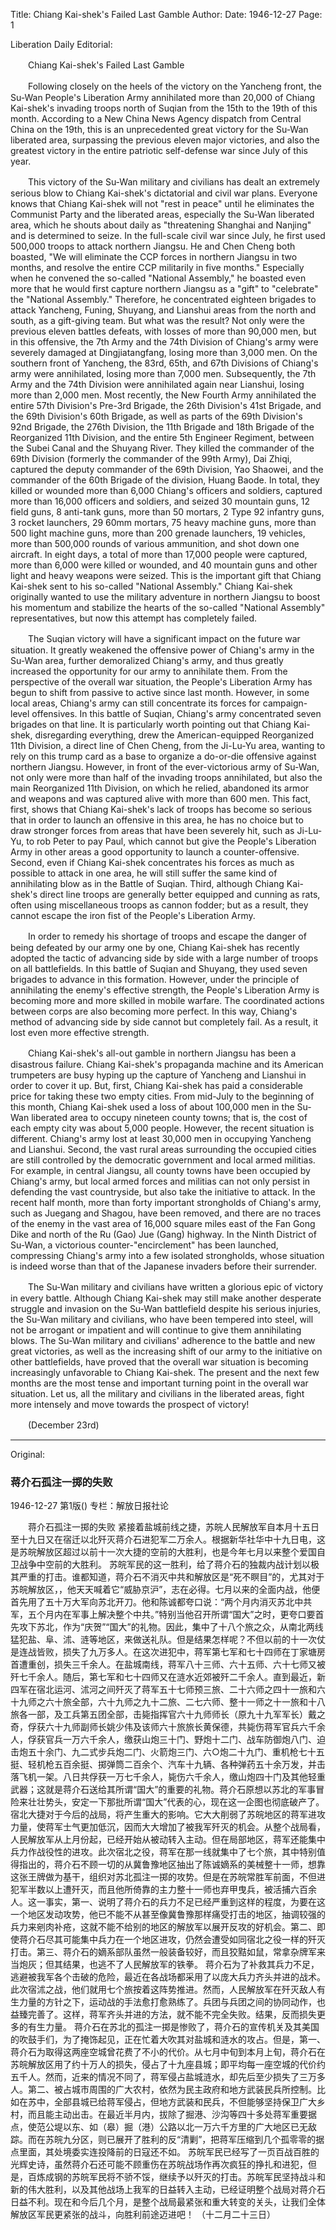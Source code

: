 Title: Chiang Kai-shek's Failed Last Gamble
Author:
Date: 1946-12-27
Page: 1

Liberation Daily Editorial:

　　Chiang Kai-shek's Failed Last Gamble

　　Following closely on the heels of the victory on the Yancheng front, the Su-Wan People's Liberation Army annihilated more than 20,000 of Chiang Kai-shek's invading troops north of Suqian from the 15th to the 19th of this month. According to a New China News Agency dispatch from Central China on the 19th, this is an unprecedented great victory for the Su-Wan liberated area, surpassing the previous eleven major victories, and also the greatest victory in the entire patriotic self-defense war since July of this year.

　　This victory of the Su-Wan military and civilians has dealt an extremely serious blow to Chiang Kai-shek's dictatorial and civil war plans. Everyone knows that Chiang Kai-shek will not "rest in peace" until he eliminates the Communist Party and the liberated areas, especially the Su-Wan liberated area, which he shouts about daily as "threatening Shanghai and Nanjing" and is determined to seize. In the full-scale civil war since July, he first used 500,000 troops to attack northern Jiangsu. He and Chen Cheng both boasted, "We will eliminate the CCP forces in northern Jiangsu in two months, and resolve the entire CCP militarily in five months." Especially when he convened the so-called "National Assembly," he boasted even more that he would first capture northern Jiangsu as a "gift" to "celebrate" the "National Assembly." Therefore, he concentrated eighteen brigades to attack Yancheng, Funing, Shuyang, and Lianshui areas from the north and south, as a gift-giving team. But what was the result? Not only were the previous eleven battles defeats, with losses of more than 90,000 men, but in this offensive, the 7th Army and the 74th Division of Chiang's army were severely damaged at Dingjiatangfang, losing more than 3,000 men. On the southern front of Yancheng, the 83rd, 65th, and 67th Divisions of Chiang's army were annihilated, losing more than 7,000 men. Subsequently, the 7th Army and the 74th Division were annihilated again near Lianshui, losing more than 2,000 men. Most recently, the New Fourth Army annihilated the entire 57th Division's Pre-3rd Brigade, the 26th Division's 41st Brigade, and the 69th Division's 60th Brigade, as well as parts of the 69th Division's 92nd Brigade, the 276th Division, the 11th Brigade and 18th Brigade of the Reorganized 11th Division, and the entire 5th Engineer Regiment, between the Subei Canal and the Shuyang River. They killed the commander of the 69th Division (formerly the commander of the 99th Army), Dai Zhiqi, captured the deputy commander of the 69th Division, Yao Shaowei, and the commander of the 60th Brigade of the division, Huang Baode. In total, they killed or wounded more than 6,000 Chiang's officers and soldiers, captured more than 16,000 officers and soldiers, and seized 30 mountain guns, 12 field guns, 8 anti-tank guns, more than 50 mortars, 2 Type 92 infantry guns, 3 rocket launchers, 29 60mm mortars, 75 heavy machine guns, more than 500 light machine guns, more than 200 grenade launchers, 19 vehicles, more than 500,000 rounds of various ammunition, and shot down one aircraft. In eight days, a total of more than 17,000 people were captured, more than 6,000 were killed or wounded, and 40 mountain guns and other light and heavy weapons were seized. This is the important gift that Chiang Kai-shek sent to his so-called "National Assembly." Chiang Kai-shek originally wanted to use the military adventure in northern Jiangsu to boost his momentum and stabilize the hearts of the so-called "National Assembly" representatives, but now this attempt has completely failed.

　　The Suqian victory will have a significant impact on the future war situation. It greatly weakened the offensive power of Chiang's army in the Su-Wan area, further demoralized Chiang's army, and thus greatly increased the opportunity for our army to annihilate them. From the perspective of the overall war situation, the People's Liberation Army has begun to shift from passive to active since last month. However, in some local areas, Chiang's army can still concentrate its forces for campaign-level offensives. In this battle of Suqian, Chiang's army concentrated seven brigades on that line. It is particularly worth pointing out that Chiang Kai-shek, disregarding everything, drew the American-equipped Reorganized 11th Division, a direct line of Chen Cheng, from the Ji-Lu-Yu area, wanting to rely on this trump card as a base to organize a do-or-die offensive against northern Jiangsu. However, in front of the ever-victorious army of Su-Wan, not only were more than half of the invading troops annihilated, but also the main Reorganized 11th Division, on which he relied, abandoned its armor and weapons and was captured alive with more than 600 men. This fact, first, shows that Chiang Kai-shek's lack of troops has become so serious that in order to launch an offensive in this area, he has no choice but to draw stronger forces from areas that have been severely hit, such as Ji-Lu-Yu, to rob Peter to pay Paul, which cannot but give the People's Liberation Army in other areas a good opportunity to launch a counter-offensive. Second, even if Chiang Kai-shek concentrates his forces as much as possible to attack in one area, he will still suffer the same kind of annihilating blow as in the Battle of Suqian. Third, although Chiang Kai-shek's direct line troops are generally better equipped and cunning as rats, often using miscellaneous troops as cannon fodder; but as a result, they cannot escape the iron fist of the People's Liberation Army.

　　In order to remedy his shortage of troops and escape the danger of being defeated by our army one by one, Chiang Kai-shek has recently adopted the tactic of advancing side by side with a large number of troops on all battlefields. In this battle of Suqian and Shuyang, they used seven brigades to advance in this formation. However, under the principle of annihilating the enemy's effective strength, the People's Liberation Army is becoming more and more skilled in mobile warfare. The coordinated actions between corps are also becoming more perfect. In this way, Chiang's method of advancing side by side cannot but completely fail. As a result, it lost even more effective strength.

　　Chiang Kai-shek's all-out gamble in northern Jiangsu has been a disastrous failure. Chiang Kai-shek's propaganda machine and its American trumpeters are busy hyping up the capture of Yancheng and Lianshui in order to cover it up. But, first, Chiang Kai-shek has paid a considerable price for taking these two empty cities. From mid-July to the beginning of this month, Chiang Kai-shek used a loss of about 100,000 men in the Su-Wan liberated area to occupy nineteen county towns; that is, the cost of each empty city was about 5,000 people. However, the recent situation is different. Chiang's army lost at least 30,000 men in occupying Yancheng and Lianshui. Second, the vast rural areas surrounding the occupied cities are still controlled by the democratic government and local armed militias. For example, in central Jiangsu, all county towns have been occupied by Chiang's army, but local armed forces and militias can not only persist in defending the vast countryside, but also take the initiative to attack. In the recent half month, more than forty important strongholds of Chiang's army, such as Juegang and Shagou, have been removed, and there are no traces of the enemy in the vast area of 16,000 square miles east of the Fan Gong Dike and north of the Ru (Gao) Jue (Gang) highway. In the Ninth District of Su-Wan, a victorious counter-"encirclement" has been launched, compressing Chiang's army into a few isolated strongholds, whose situation is indeed worse than that of the Japanese invaders before their surrender.

　　The Su-Wan military and civilians have written a glorious epic of victory in every battle. Although Chiang Kai-shek may still make another desperate struggle and invasion on the Su-Wan battlefield despite his serious injuries, the Su-Wan military and civilians, who have been tempered into steel, will not be arrogant or impatient and will continue to give them annihilating blows. The Su-Wan military and civilians' adherence to the battle and new great victories, as well as the increasing shift of our army to the initiative on other battlefields, have proved that the overall war situation is becoming increasingly unfavorable to Chiang Kai-shek. The present and the next few months are the most tense and important turning point in the overall war situation. Let us, all the military and civilians in the liberated areas, fight more intensely and move towards the prospect of victory!

　　(December 23rd)



<hr /> 

Original: 


### 蒋介石孤注一掷的失败

1946-12-27
第1版()
专栏：解放日报社论

　　蒋介石孤注一掷的失败
    紧接着盐城前线之捷，苏皖人民解放军自本月十五日至十九日又在宿迁以北歼灭蒋介石进犯军二万余人。根据新华社华中十九日电，这是苏皖解放区超过以前十一次大捷的空前的大胜利，也是今年七月以来整个爱国自卫战争中空前的大胜利。
    苏皖军民的这一胜利，给了蒋介石的独裁内战计划以极其严重的打击。谁都知道，蒋介石不消灭中共和解放区是“死不瞑目”的，尤其对于苏皖解放区，，他天天喊着它“威胁京沪”，志在必得。七月以来的全面内战，他便首先用了五十万大军向苏北开刀。他和陈诚都夸口说：“两个月内消灭苏北中共军，五个月内在军事上解决整个中共。”特别当他召开所谓“国大”之时，更夸口要首先攻下苏北，作为“庆贺”“国大”的礼物。因此，集中了十八个旅之众，从南北两线猛犯盐、阜、沭、涟等地区，来做送礼队。但是结果怎样呢？不但以前的十一次仗是连战皆败，损失了九万多人。在这次进犯中，蒋军第七军和七十四师在丁家塘房首遭重创，损失三千余人。在盐城南线，蒋军八十三师、六十五师、六十七师又被歼七千余人。随后，第七军和七十四师又在涟水近郊被歼二千余人。直到最近，新四军在宿北运河、沭河之间歼灭了蒋军五十七师预三旅、二十六师之四十一旅和六十九师之六十旅全部，六十九师之九十二旅、二七六师、整十一师之十一旅和十八旅各一部，及工兵第五团全部，击毙指挥官六十九师师长（原九十九军军长）戴之奇，俘获六十九师副师长姚少伟及该师六十旅旅长黄保德，共毙伤蒋军官兵六千余人，俘获官兵一万六千余人，缴获山炮三十门、野炮十二门、战车防御炮八门、迫击炮五十余门、九二式步兵炮二门、火箭炮三门、六○炮二十九门、重机枪七十五挺、轻机枪五百余挺、掷弹筒二百余个、汽车十九辆、各种弹药五十余万发，并击落飞机一架。八日共俘获一万七千余人，毙伤六千余人，缴山炮四十门及其他轻重武器；这就是蒋介石送给其所谓“国大”的重要的礼物。蒋介石原想以苏北的军事冒险来壮壮势头，安定一下那批所谓“国大”代表的心，现在这一企图也彻底破产了。
    宿北大捷对于今后的战局，将产生重大的影响。它大大削弱了苏皖地区的蒋军进攻力量，使蒋军士气更加低沉，因而大大增加了被我军歼灭的机会。从整个战局看，人民解放军从上月份起，已经开始从被动转入主动。但在局部地区，蒋军还能集中兵力作战役性的进攻。此次宿北之役，蒋军在那一线就集中了七个旅，其中特别值得指出的，蒋介石不顾一切的从冀鲁豫地区抽出了陈诚嫡系的美械整十一师，想靠这张王牌做为基干，组织对苏北孤注一掷的攻势。但是在苏皖常胜军前面，不但进犯军半数以上遭歼灭，而且他所倚靠的主力整十一师也弃甲曳兵，被活捕六百余人。这一事实，第一、说明了蒋介石的兵力不足已经严重到这样的程度，为要在这一个地区发动攻势，他已不能不从甚至像冀鲁豫那样痛受打击的地区，抽调较强的兵力来剜肉补疮，这就不能不给别的地区的解放军以展开反攻的好机会。第二、即使蒋介石尽其可能集中兵力在一个地区进攻，仍然会遭受如同宿北之役一样的歼灭打击。第三、蒋介石的嫡系部队虽然一般装备较好，而且狡黠如鼠，常拿杂牌军来当炮灰；但其结果，也逃不了人民解放军的铁拳。
    蒋介石为了补救其兵力不足，逃避被我军各个击破的危险，最近在各战场都采用了以庞大兵力齐头并进的战术。此次宿沭之战，他们就用七个旅按着这阵势推进。然而，人民解放军在歼灭敌人有生力量的方针之下，运动战的手法愈打愈熟练了。兵团与兵团之间的协同动作，也益臻完善了。这样，蒋军齐头并进的方法，就不能不完全失败。结果，反而损失更多的有生力量。
    蒋介石在苏北的孤注一掷是惨败了，蒋介石的宣传机关及其美国的吹鼓手们，为了掩饰起见，正在忙着大吹其对盐城和涟水的攻占。但是，第一、蒋介石为取得这两座空城曾花费了不小的代价。从七月中旬到本月上旬，蒋介石在苏皖解放区用了约十万人的损失，侵占了十九座县城；即平均每一座空城的代价约五千人。然而，近来的情况不同了，蒋军侵占盐城涟水，却先后至少损失了三万多人。第二、被占城市周围的广大农村，依然为民主政府和地方武装民兵所控制。比如在苏中，全部县城已给蒋军侵占，但地方武装和民兵，不但能够坚持保卫广大乡村，而且能主动出击。在最近半月内，拔除了掘港、沙沟等四十多处蒋军重要据点，使范公堤以东、如（皋）掘（港）公路以北一万六千方里的广大地区已无敌踪。而在苏皖九分区，则已展开了胜利的反“清剿”，把蒋军压缩到几个孤零零的据点里面，其处境委实连投降前的日寇还不如。
    苏皖军民已经写了一页百战百胜的光辉史诗，虽然蒋介石还可能不顾重伤在苏皖战场作再次疯狂的挣扎和进犯，但是，百炼成钢的苏皖军民将不骄不馁，继续予以歼灭的打击。苏皖军民坚持战斗和新的伟大胜利，以及其他战场上我军的日益转入主动，已经证明整个战局对蒋介石日益不利。现在和今后几个月，是整个战局最紧张和重大转变的关头，让我们全体解放区军民更紧张的战斗，向胜利前途迈进吧！
    （十二月二十三日）
